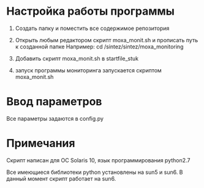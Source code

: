 # Настройка работы программы

1) Создать папку и поместить все содержимое репозитория

2) Открыть любым редактором скрипт moxa_monit.sh и прописать путь к созданной папке Например: cd
   /sintez/sintez/moxa_monitoring

3) Добавить скрипт moxa_monit.sh в startfile_stuk

4) запуск программы мониторинга запускается скриптом moxa_monit.sh

# Ввод параметров

Все параметры задаются в config.py

# Примечания

Скрипт написан для ОС Solaris 10, язык программирования python2.7

Все имеющиеся библиотеки python установлены на sun5 и sun6. В данный момент скрипт работает на sun6.
